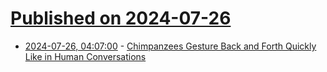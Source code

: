 # [Published on 2024-07-26](index.md)

* [2024-07-26, 04:07:00](https://soylentnews.org/article.pl?sid=24/07/24/1348230&from=rss) - [Chimpanzees Gesture Back and Forth Quickly Like in Human Conversations](https://soylentnews.org/article.pl?sid=24/07/24/1348230&from=rss)
